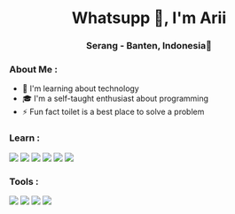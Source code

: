 <h1 align="center">Whatsupp 👋, I'm Arii</h1>

<h3 align="center">Serang - Banten, Indonesia📍</h3>

### About Me :

- 🌱 I'm learning about technology
- 🎓 I'm a self-taught enthusiast about programming
- ⚡ Fun fact toilet is a best place to solve a problem

### Learn :

<p>
    <img src="https://img.shields.io/badge/HTML5-HTML?logo=html5&color=%23546969">
    <img src="https://img.shields.io/badge/Tailwindcss-css?logo=tailwindcss&color=%23546969">
    <img src="https://img.shields.io/badge/JavaScrpt-JS?logo=JavaScript&color=%23546969">
    <img src="https://img.shields.io/badge/ReactJS-JS?logo=React&color=%23546969">
    <img src="https://img.shields.io/badge/PHPNative-PHP?logo=php&color=%23546969">
    <img src="https://img.shields.io/badge/MySql-SQL?logo=mysql&color=%23546969">
    
</p>

### Tools :

<p>
    <img src="https://img.shields.io/badge/Thinkpad-T540P-Laptop?logo=Thinkpad&color=%23546969">
    <img src="https://img.shields.io/badge/Windows%2010-windows?logo=windows&logoColor=blue&color=%23546969">
    <img src="https://img.shields.io/badge/VS%20Code-Visual%20Studio%20Code?logo=visual%20studio&logoColor=blue&color=%23546969">
    <img src="https://img.shields.io/badge/NodeJS-JS?logo=node.js&color=%23546969">
</p>
  
